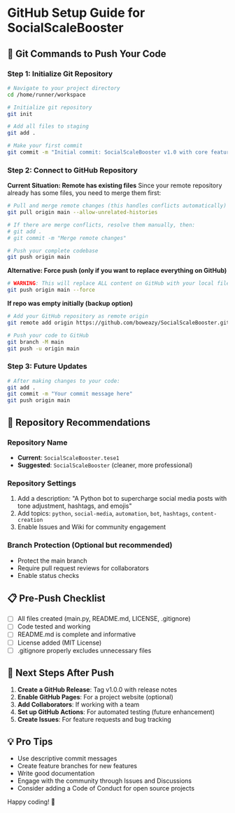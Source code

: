 # GitHub Setup Guide for SocialScaleBooster

## 🔧 Git Commands to Push Your Code

### Step 1: Initialize Git Repository
```bash
# Navigate to your project directory
cd /home/runner/workspace

# Initialize git repository
git init

# Add all files to staging
git add .

# Make your first commit
git commit -m "Initial commit: SocialScaleBooster v1.0 with core features"
```

### Step 2: Connect to GitHub Repository

**Current Situation: Remote has existing files**
Since your remote repository already has some files, you need to merge them first:

```bash
# Pull and merge remote changes (this handles conflicts automatically)
git pull origin main --allow-unrelated-histories

# If there are merge conflicts, resolve them manually, then:
# git add .
# git commit -m "Merge remote changes"

# Push your complete codebase
git push origin main
```

**Alternative: Force push (only if you want to replace everything on GitHub)**
```bash
# WARNING: This will replace ALL content on GitHub with your local files
git push origin main --force
```

**If repo was empty initially (backup option)**
```bash
# Add your GitHub repository as remote origin
git remote add origin https://github.com/boweazy/SocialScaleBooster.git

# Push your code to GitHub
git branch -M main
git push -u origin main
```

### Step 3: Future Updates
```bash
# After making changes to your code:
git add .
git commit -m "Your commit message here"
git push origin main
```

## 🚀 Repository Recommendations

### Repository Name
- **Current**: `SocialScaleBooster.tese1`
- **Suggested**: `SocialScaleBooster` (cleaner, more professional)

### Repository Settings
1. Add a description: "A Python bot to supercharge social media posts with tone adjustment, hashtags, and emojis"
2. Add topics: `python`, `social-media`, `automation`, `bot`, `hashtags`, `content-creation`
3. Enable Issues and Wiki for community engagement

### Branch Protection (Optional but recommended)
- Protect the main branch
- Require pull request reviews for collaborators
- Enable status checks

## 📋 Pre-Push Checklist

- [ ] All files created (main.py, README.md, LICENSE, .gitignore)
- [ ] Code tested and working
- [ ] README.md is complete and informative
- [ ] License added (MIT License)
- [ ] .gitignore properly excludes unnecessary files

## 🎯 Next Steps After Push

1. **Create a GitHub Release**: Tag v1.0.0 with release notes
2. **Enable GitHub Pages**: For a project website (optional)
3. **Add Collaborators**: If working with a team
4. **Set up GitHub Actions**: For automated testing (future enhancement)
5. **Create Issues**: For feature requests and bug tracking

## 💡 Pro Tips

- Use descriptive commit messages
- Create feature branches for new features
- Write good documentation
- Engage with the community through Issues and Discussions
- Consider adding a Code of Conduct for open source projects

Happy coding! 🚀
